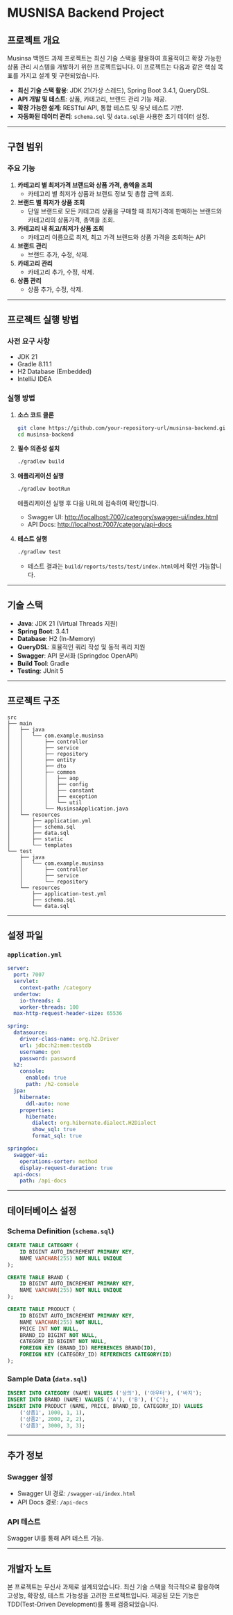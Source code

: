 # MUSNISA Backend Project

## 프로젝트 개요

Musinsa 백엔드 과제 프로젝트는 최신 기술 스택을 활용하여 효율적이고 확장 가능한 상품 관리 시스템을 개발하기 위한 프로젝트입니다.
이 프로젝트는 다음과 같은 핵심 목표를 가지고 설계 및 구현되었습니다.

- **최신 기술 스택 활용**: JDK 21(가상 스레드), Spring Boot 3.4.1, QueryDSL.
- **API 개발 및 테스트**: 상품, 카테고리, 브랜드 관리 기능 제공.
- **확장 가능한 설계**: RESTful API, 통합 테스트 및 유닛 테스트 기반.
- **자동화된 데이터 관리**: `schema.sql` 및 `data.sql`을 사용한 초기 데이터 설정.

---

## 구현 범위

### 주요 기능

1. **카테고리 별 최저가격 브랜드와 상품 가격, 총액을 조회**
    - 카테고리 별 최저가 상품과 브랜드 정보 및 총합 금액 조회.
2. **브랜드 별 최저가 상품 조회**
    - 단일 브랜드로 모든 카테고리 상품을 구매할 때 최저가격에 판매하는 브랜드와 카테고리의 상품가격, 총액을
      조회.
3. **카테고리 내 최고/최저가 상품 조회**
    - 카테고리 이름으로 최저, 최고 가격 브랜드와 상품 가격을 조회하는 API
4. **브랜드 관리**
    - 브랜드 추가, 수정, 삭제.
5. **카테고리 관리**
    - 카테고리 추가, 수정, 삭제.
6. **상품 관리**
    - 상품 추가, 수정, 삭제.

---

## 프로젝트 실행 방법

### 사전 요구 사항
- JDK 21
- Gradle 8.11.1
- H2 Database (Embedded)
- IntelliJ IDEA

### 실행 방법

1. **소스 코드 클론**
   ```bash
   git clone https://github.com/your-repository-url/musinsa-backend.git
   cd musinsa-backend
   ```

2. **필수 의존성 설치**
   ```bash
   ./gradlew build
   ```

3. **애플리케이션 실행**
   ```bash
   ./gradlew bootRun
   ```
   애플리케이션 실행 후 다음 URL에 접속하여 확인합니다.
    - Swagger UI: [http://localhost:7007/category/swagger-ui/index.html](http://localhost:7007/category/swagger-ui/index.html)
    - API Docs: [http://localhost:7007/category/api-docs](http://localhost:7007/category/api-docs)

4. **테스트 실행**
   ```bash
   ./gradlew test
   ```
    - 테스트 결과는 `build/reports/tests/test/index.html`에서 확인 가능합니다.

---

## 기술 스택

- **Java**: JDK 21 (Virtual Threads 지원)
- **Spring Boot**: 3.4.1
- **Database**: H2 (In-Memory)
- **QueryDSL**: 효율적인 쿼리 작성 및 동적 쿼리 지원
- **Swagger**: API 문서화 (Springdoc OpenAPI)
- **Build Tool**: Gradle
- **Testing**: JUnit 5

---

## 프로젝트 구조

```plaintext
src
├── main
│   ├── java
│   │   └── com.example.musinsa
│   │       ├── controller
│   │       ├── service
│   │       ├── repository
│   │       ├── entity
│   │       ├── dto
│   │       ├── common
│   │       │   ├── aop
│   │       │   ├── config
│   │       │   ├── constant
│   │       │   ├── exception
│   │       │   └── util
│   │       └── MusinsaApplication.java
│   └── resources
│       ├── application.yml
│       ├── schema.sql
│       ├── data.sql
│       ├── static
│       └── templates
└── test
    ├── java
    │   └── com.example.musinsa
    │       ├── controller
    │       ├── service
    │       └── repository
    └── resources
        ├── application-test.yml
        ├── schema.sql
        └── data.sql
```

---

## 설정 파일

### `application.yml`

```yaml
server:
  port: 7007
  servlet:
    context-path: /category
  undertow:
    io-threads: 4
    worker-threads: 100
  max-http-request-header-size: 65536

spring:
  datasource:
    driver-class-name: org.h2.Driver
    url: jdbc:h2:mem:testdb
    username: gon
    password: password
  h2:
    console:
      enabled: true
      path: /h2-console
  jpa:
    hibernate:
      ddl-auto: none
    properties:
      hibernate:
        dialect: org.hibernate.dialect.H2Dialect
        show_sql: true
        format_sql: true

springdoc:
  swagger-ui:
    operations-sorter: method
    display-request-duration: true
  api-docs:
    path: /api-docs
```

---

## 데이터베이스 설정

### Schema Definition (`schema.sql`)

```sql
CREATE TABLE CATEGORY (
    ID BIGINT AUTO_INCREMENT PRIMARY KEY,
    NAME VARCHAR(255) NOT NULL UNIQUE
);

CREATE TABLE BRAND (
    ID BIGINT AUTO_INCREMENT PRIMARY KEY,
    NAME VARCHAR(255) NOT NULL UNIQUE
);

CREATE TABLE PRODUCT (
    ID BIGINT AUTO_INCREMENT PRIMARY KEY,
    NAME VARCHAR(255) NOT NULL,
    PRICE INT NOT NULL,
    BRAND_ID BIGINT NOT NULL,
    CATEGORY_ID BIGINT NOT NULL,
    FOREIGN KEY (BRAND_ID) REFERENCES BRAND(ID),
    FOREIGN KEY (CATEGORY_ID) REFERENCES CATEGORY(ID)
);
```

### Sample Data (`data.sql`)

```sql
INSERT INTO CATEGORY (NAME) VALUES ('상의'), ('아우터'), ('바지');
INSERT INTO BRAND (NAME) VALUES ('A'), ('B'), ('C');
INSERT INTO PRODUCT (NAME, PRICE, BRAND_ID, CATEGORY_ID) VALUES
    ('상품1', 1000, 1, 1),
    ('상품2', 2000, 2, 2),
    ('상품3', 3000, 3, 3);
```

---

## 추가 정보

### Swagger 설정

- Swagger UI 경로: `/swagger-ui/index.html`
- API Docs 경로: `/api-docs`

### API 테스트

Swagger UI를 통해 API 테스트 가능.

---

## 개발자 노트

본 프로젝트는 무신사 과제로 설계되었습니다. 최신 기술 스택을 적극적으로 활용하여 고성능, 확장성, 테스트 가능성을 고려한 프로젝트입니다. 제공된 모든 기능은 TDD(Test-Driven Development)를 통해 검증되었습니다.

